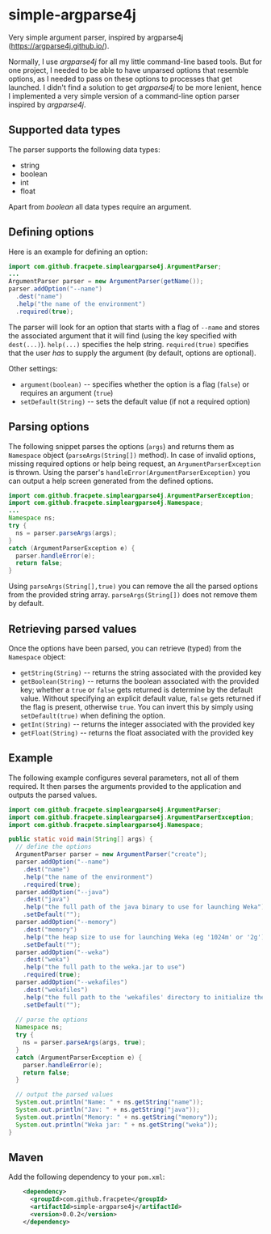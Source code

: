 # simple-argparse4j
Very simple argument parser, inspired by argparse4j (https://argparse4j.github.io/).

Normally, I use *argparse4j* for all my little command-line based tools. 
But for one project, I needed to be able to have unparsed options that resemble
options, as I needed to pass on these options to processes that get launched.
I didn't find a solution to get *argparse4j* to be more lenient, hence I 
implemented a very simple version of a command-line option parser inspired
by *argparse4j*.


## Supported data types

The parser supports the following data types:

* string
* boolean
* int
* float

Apart from *boolean* all data types require an argument. 

## Defining options

Here is an example for defining an option:

```java
import com.github.fracpete.simpleargparse4j.ArgumentParser;
...
ArgumentParser parser = new ArgumentParser(getName());
parser.addOption("--name")
  .dest("name")
  .help("the name of the environment")
  .required(true);
```

The parser will look for an option that starts with a flag of `--name`
and stores the associated argument that it will find (using the key specified
with `dest(...)`). `help(...)` specifies the help string. 
`required(true)` specifies that the user *has* to supply the argument (by default, 
options are optional).

Other settings:

* `argument(boolean)` -- specifies whether the option is a flag (`false`) or 
  requires an argument (`true`)
* `setDefault(String)` -- sets the default value (if not a required option)


## Parsing options

The following snippet parses the options (`args`) and returns them as
`Namespace` object (`parseArgs(String[])` method). 
In case of invalid options, missing required options
or help being request, an `ArgumentParserException` is thrown.
Using the parser's `handleError(ArgumentParserException)` you can output
a help screen generated from the defined options.

```java
import com.github.fracpete.simpleargparse4j.ArgumentParserException;
import com.github.fracpete.simpleargparse4j.Namespace;
...
Namespace ns;
try {
  ns = parser.parseArgs(args);
}
catch (ArgumentParserException e) {
  parser.handleError(e);
  return false;
}
```

Using `parseArgs(String[],true)` you can remove the all the parsed options
from the provided string array. `parseArgs(String[])` does not remove them
by default.


## Retrieving parsed values

Once the options have been parsed, you can retrieve (typed) from the
`Namespace` object:

* `getString(String)` -- returns the string associated with the provided key
* `getBoolean(String)` -- returns the boolean associated with the provided key; 
  whether a `true` or `false` gets returned is determine by the default value.
  Without specifying an explicit default value, `false` gets returned if the
  flag is present, otherwise `true`. You can invert this by simply using 
  `setDefault(true)` when defining the option.
* `getInt(String)` -- returns the integer associated with the provided key
* `getFloat(String)` -- returns the float associated with the provided key


## Example

The following example configures several parameters, not all of them required.
It then parses the arguments provided to the application and outputs the
parsed values.

```java
import com.github.fracpete.simpleargparse4j.ArgumentParser;
import com.github.fracpete.simpleargparse4j.ArgumentParserException;
import com.github.fracpete.simpleargparse4j.Namespace;

public static void main(String[] args) {
  // define the options
  ArgumentParser parser = new ArgumentParser("create");
  parser.addOption("--name")
    .dest("name")
    .help("the name of the environment")
    .required(true);
  parser.addOption("--java")
    .dest("java")
    .help("the full path of the java binary to use for launching Weka")
    .setDefault("");
  parser.addOption("--memory")
    .dest("memory")
    .help("the heap size to use for launching Weka (eg '1024m' or '2g')")
    .setDefault("");
  parser.addOption("--weka")
    .dest("weka")
    .help("the full path to the weka.jar to use")
    .required(true);
  parser.addOption("--wekafiles")
    .dest("wekafiles")
    .help("the full path to the 'wekafiles' directory to initialize the environment with")
    .setDefault("");
  
  // parse the options
  Namespace ns;
  try {
    ns = parser.parseArgs(args, true);
  }
  catch (ArgumentParserException e) {
    parser.handleError(e);
    return false;
  }

  // output the parsed values
  System.out.println("Name: " + ns.getString("name"));
  System.out.println("Jav: " + ns.getString("java"));
  System.out.println("Memory: " + ns.getString("memory"));
  System.out.println("Weka jar: " + ns.getString("weka"));
}
```

## Maven

Add the following dependency to your `pom.xml`:

```xml
    <dependency>
      <groupId>com.github.fracpete</groupId>
      <artifactId>simple-argparse4j</artifactId>
      <version>0.0.2</version>
    </dependency>
```
